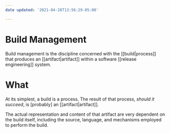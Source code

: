 ```yaml
---
date updated: '2021-04-28T13:56:29-05:00'

---
```


# Build Management

Build management is the discipline concerned with the [[build|process]] that produces an [[artifact|artifact]] within a software [[release engineering]] system.

# What

At its simplest, a build is a process.  The result of that process, _should it succeed_, is [probably] an [[artifact|artifact]].

The actual representation and content of that artifact are very dependent on the build itself, including the source, language, and mechanisms employed to perform the build.
